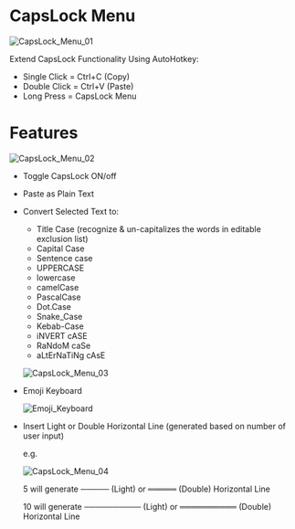 # CapsLock Menu

![CapsLock_Menu_01](https://user-images.githubusercontent.com/80262347/112947889-8d18cc80-9161-11eb-918b-42e3e173df32.png)

Extend CapsLock Functionality Using AutoHotkey:
- Single Click = Ctrl+C (Copy)
- Double Click = Ctrl+V (Paste)
- Long Press = CapsLock Menu


# Features

![CapsLock_Menu_02](https://user-images.githubusercontent.com/80262347/112947923-97d36180-9161-11eb-85a0-0b5579d52801.png)

- Toggle CapsLock ON/off
- Paste as Plain Text
- Convert Selected Text to:
  - Title Case (recognize & un-capitalizes the words in editable exclusion list)
  - Capital Case
  - Sentence case
  - UPPERCASE
  - lowercase
  - camelCase
  - PascalCase
  - Dot.Case
  - Snake_Case
  - Kebab-Case
  - iNVERT cASE
  - RaNdoM caSe
  - aLtErNaTiNg cAsE
  
  ![CapsLock_Menu_03](https://user-images.githubusercontent.com/80262347/112947967-a6217d80-9161-11eb-9871-64c402b35b19.png)

- Emoji Keyboard

  ![Emoji_Keyboard](https://user-images.githubusercontent.com/80262347/112948600-77f06d80-9162-11eb-8123-e2716211d292.png)

- Insert Light or Double Horizontal Line (generated based on number of user input)

  e.g.
  
  ![CapsLock_Menu_04](https://user-images.githubusercontent.com/80262347/112948001-b20d3f80-9161-11eb-8f53-4613e8e13247.png)
  
  5 will generate ───── (Light) or ═════ (Double) Horizontal Line
  
  10 will generate ────────── (Light) or ══════════ (Double) Horizontal Line
